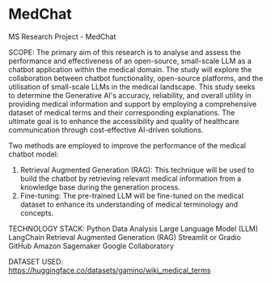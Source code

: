# MedChat
MS Research Project - MedChat

SCOPE:
The primary aim of this research is to analyse and assess the performance and effectiveness of an open-source, small-scale LLM as a chatbot application within the medical domain. The study will explore the collaboration between chatbot functionality, open-source platforms, and the utilisation of small-scale LLMs in the medical landscape. This study seeks to determine the Generative AI's accuracy, reliability, and overall utility in providing medical information and support by employing a comprehensive dataset of medical terms and their corresponding explanations. The ultimate goal is to enhance the accessibility and quality of healthcare communication through cost-effective AI-driven solutions.

Two methods are employed to improve the performance of the medical chatbot model:

1. Retrieval Augmented Generation (RAG): This technique will be used to build the chatbot by retrieving relevant medical information from a knowledge base during the generation process.
2. Fine-tuning: The pre-trained LLM will be fine-tuned on the medical dataset to enhance its understanding of medical terminology and concepts.


TECHNOLOGY STACK:
Python
Data Analysis
Large Language Model (LLM)
LangChain
Retrieval Augmented Generation (RAG)
Streamlit or Gradio
GitHub
Amazon Sagemaker
Google Collaboratory


DATASET USED:
https://huggingface.co/datasets/gamino/wiki_medical_terms
